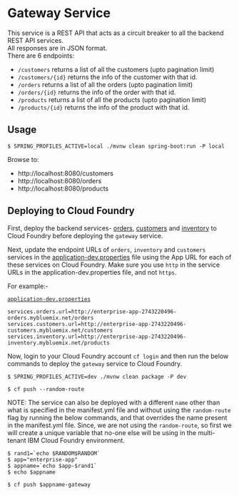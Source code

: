 # Gateway Service

This service is a REST API that acts as a circuit breaker to all the backend REST API services.  
All responses are in JSON format.  
There are 6 endpoints:

- `/customers` returns a list of all the customers (upto pagination limit)
- `/customers/{id}` returns the info of the customer with that id.
- `/orders` returns a list of all the orders (upto pagination limit)
- `/orders/{id}` returns the info of the order with that id.
- `/products` returns a list of all the products (upto pagination limit)
- `/products/{id}` returns the info of the product with that id.

## Usage

```console
$ SPRING_PROFILES_ACTIVE=local ./mvnw clean spring-boot:run -P local
```

Browse to:
- http://localhost:8080/customers
- http://localhost:8080/orders
- http://localhost:8080/products

## Deploying to Cloud Foundry

First, deploy the backend services- [orders](https://github.com/konveyor/move2kube-demos/tree/main/samples/enterprise-app/src/orders#deploying-to-cloud-foundry), [customers](https://github.com/konveyor/move2kube-demos/tree/main/samples/enterprise-app/src/customers#deploying-to-cloud-foundry) and [inventory](https://github.com/konveyor/move2kube-demos/tree/main/samples/enterprise-app/src/inventory#deploying-to-cloud-foundry) to Cloud Foundry before deploying the `gateway` service.

Next, update the endpoint URLs of `orders`, `inventory` and `customers` services in the [application-dev.properties](https://github.com/konveyor/move2kube-demos/blob/main/samples/enterprise-app/src/gateway/src/main/resources/application-dev.properties) file using the App URL for each of these services on Cloud Foundry. Make sure you use `http` in the service URLs in the application-dev.properties file, and not `https`.

For example:-

[`application-dev.properties`](https://github.com/konveyor/move2kube-demos/blob/91e8051731f3508343ad51c0713fc36f05825d1b/samples/enterprise-app/src/gateway/src/main/resources/application-dev.properties#L1)

```console
services.orders.url=http://enterprise-app-2743220496-orders.mybluemix.net/orders
services.customers.url=http://enterprise-app-2743220496-customers.mybluemix.net/customers
services.inventory.url=http://enterprise-app-2743220496-inventory.mybluemix.net/products
```

Now, login to your Cloud Foundry account `cf login` and then run the below commands to deploy the `gateway` service to Cloud Foundry.

```console
$ SPRING_PROFILES_ACTIVE=dev ./mvnw clean package -P dev
```

```console
$ cf push --random-route
```

NOTE: The service can also be deployed with a different `name` other than what is specified in the manifest.yml file and without using the `random-route` flag by running the below commands, and that overrides the name present in the manifest.yml file. Since, we are not using the `random-route`, so first we will create a unique variable that no-one else will be using in the multi-tenant IBM Cloud Foundry environment.

```console
$ rand1=`echo $RANDOM$RANDOM`
$ app="enterprise-app"
$ appname=`echo $app-$rand1`
$ echo $appname
```
```console
$ cf push $appname-gateway
```
